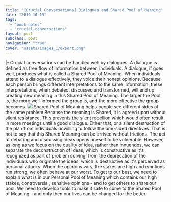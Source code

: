```yaml
---
title: "[Crucial Conversations] Dialogues and Shared Pool of Meaning"
date: "2019-10-19"
tags:
  - "book-notes"
  - "crucial-conversations"
layout: post
subclass: post
navigation: "true"
cover: "assets/images_1/export.png"
---
```

|-
  Crucial conversations can be handled well by dialogues. A dialogue is defined as free flow of information between individuals. A dialogue, if goes well, produces what is called a Shared Pool of Meaning.
  When individuals attend to a dialogue effectively, they voice their honest opinions. Because each person brings different interpretations to the same information, these interpretations, when debated, discussed and transformed, will end up creating new meaning in this Shared Pool of Meaning. The larger the Pool is, the more well-informed the group is, and the more effective the group becomes.
  ![](https://dafuqisthatblog.files.wordpress.com/2019/10/export-1.png?w=1000)
  Shared Pool of Meaning helps people see different sides of the same problem
  Because the meaning is Shared, it is agreed upon without silent resistance. This prevents the silent rebellion which would often result in more meetings until a good dialogue. Either that, or a silent destruction of the plan from individuals unwilling to follow the one-sided directives.
  That is not to say that this Shared Meaning can be arrived without frictions. The act of debating and discussing ideas opens oneself to be vulnerable. However, as long as we focus on the quality of idea, rather than innuendos, we can separate the deconstruction of ideas, which is constructive as it's recognized as part of problem solving, from the deprecation of the individuals who originate the ideas, which is destructive as it's perceived as personal attacks.
  When the opinions vary, the stakes are high and emotions run strong, we often behave at our worst. To get to our best, we need to explain what is in our Personal Pool of Meaning which contains our high stakes, controversial, sensitive opinions - and to get others to share our pool.
  We need to develop tools to make it safe to come to the Shared Pool of Meaning - and only then our lives can be changed for the better.

